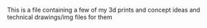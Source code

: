 This is a file containing a few of my 3d prints and concept ideas and technical drawings/img files for them
